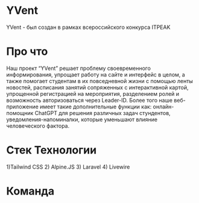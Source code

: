 # YVent
YVent - был создан в рамках всероссийского конкурса ITPEAK
# Про что
Наш проект “YVent” решает проблему своевременного информирования, упрощает работу на сайте и интерфейс в целом, а также помогает студентам в их повседневной жизни с помощью ленты новостей, расписания занятий сопряженных с интерактивной картой, упрощенной регистрацией на мероприятия, разделением ролей и возможность авторизоваться через Leader-ID. Более того наше веб-приложение имеет такие дополнительные функции как: онлайн-помощник ChatGPT для решения различных задач стундентов, уведомления-напоминалки, которые уменьшают влияние человеческого фактора.

# Стек Технологии
1)Tailwind CSS
2) Alpine.JS
3) Laravel
4) Livewire

# Команда
